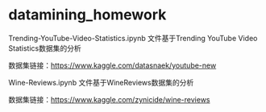 # datamining_homework
Trending-YouTube-Video-Statistics.ipynb 文件基于Trending YouTube Video Statistics数据集的分析

数据集链接：https://www.kaggle.com/datasnaek/youtube-new

Wine-Reviews.ipynb 文件基于WineReviews数据集的分析

数据集链接：https://www.kaggle.com/zynicide/wine-reviews
